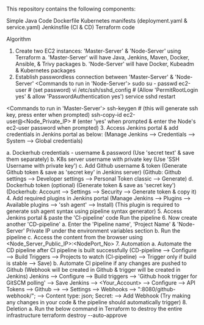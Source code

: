 This repository contains the following components:

Simple Java Code
Dockerfile
Kubernetes manifests (deployment.yaml & service.yaml)
Jenkinsfile (CI & CD)
Terraform code


Algorithm
1. Create two EC2 instances: 'Master-Server' & 'Node-Server' using Terraform
a. 'Master-Server' will have Java, Jenkins, Maven, Docker, Ansible, & Trivy packages
b. 'Node-Server' will have Docker, Kubeadm & Kubernetes packages
2. Establish passwordless connection between 'Master-Server' & 'Node-Server'
 <Commands to run in 'Node-Server'>
 sudo su -
 passwd ec2-user                         # (set password)
 vi /etc/ssh/sshd_config                 # (Allow 'PermitRootLogin yes' & allow 'PasswordAuthentication yes')
 service sshd restart

 <Commands to run in 'Master-Server'>
 ssh-keygen                              # (this will generate ssh key, press enter when prompted)
 ssh-copy-id ec2-user@<Node_Private_IP>  # (enter 'yes' when prompted & enter the Node's ec2-user password when prompted)
3. Access Jenkins portal & add credentials in Jenkins portal as below:
 (Manage Jenkins --> Credentials --> System --> Global credentials)

a. Dockerhub credentials - username & password (Use 'secret text' & save them separately)
b. K8s server username with private key (Use 'SSH Username with private key')
c. Add Github username & token (Generate Github token & save as 'secret key' in Jenkins server)
    (Github: Github settings --> Developer settings --> Personal Token classic --> Generate)
d. Dockerhub token (optional) (Generate token & save as 'secret key')
    (Dockerhub: Account --> Settings --> Security --> Generate token & copy it)
4. Add required plugins in Jenkins portal
 (Manage Jenkins --> Plugins --> Available plugins --> 'ssh agent' --> Install)
 (This plugin is required to generate ssh agent syntax using pipeline syntax generator)
5. Access Jenkins portal & paste the 'CI-pipeline' code
 Run the pipeline
6. Now create another 'CD-pipeline'
 a. Enter the 'Pipeline name', 'Project Name' & 'Node-Server' Private IP under the environment variables section
 b. Run the pipeline
 c. Access the content from the browser using <Node_Server_Public_IP>:<NodePort_No>
7. Automation
 a. Automate the CD pipeline after CI pipeline is built successfully
    (CD-pipeline --> Configure --> Build Triggers --> Projects to watch (CI-pipeline) --> 
    Trigger only if build is stable --> Save)
 b. Automate CI pipeline if any changes are pushed to Github
    (Webhook will be created in Github & trigger will be created in Jenkins)
    Jenkins --> Configure --> Build triggers --> 'Github hook trigger for GitSCM polling' --> Save
    Jenkins --> <Your_Account> --> Configure --> API Tokens --> <Jenkins-API-Token>
    Github --> <Your-Repo> --> Settings --> Webhooks --> "<Jenkins-url>:8080/github-webhook/"; -->
    Content type: json;     Secret: <Jenkins-API-Token> --> Add Webhook
    (Try making any changes in your code & the pipeline should automatically trigger)
8. Deletion
 a. Run the below command in Terraform to destroy the entire infrastructure
    terraform destroy --auto-approve
